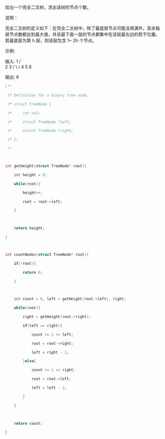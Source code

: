 给出一个完全二叉树，求出该树的节点个数。

说明：

完全二叉树的定义如下：在完全二叉树中，除了最底层节点可能没填满外，其余每层节点数都达到最大值，并且最下面一层的节点都集中在该层最左边的若干位置。若最底层为第 h 层，则该层包含 1~ 2h 个节点。

示例:

输入: 
    1
   / \
  2   3
 / \  /
4  5 6

输出: 6





```c
/**

 \* Definition for a binary tree node.

 \* struct TreeNode {

 \*     int val;

 \*     struct TreeNode *left;

 \*     struct TreeNode *right;

 \* };

 */



int getHeight(struct TreeNode* root){

    int height = 0;

    while(root){

        height++;

        root = root->left;

    }

    

    return height;

}



int countNodes(struct TreeNode* root){

    if(!root){

        return 0;

    }

    

    int count = 0, left = getHeight(root->left), right;

    while(root){

        right = getHeight(root->right);

        if(left == right){

            count += 1 << left;

            root = root->right;

            left = right - 1;

        }else{

            count += 1 << right;

            root = root->left;

            left = left - 1;

        }

    }

    

    return count;

}
```

